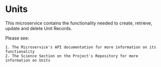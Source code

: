 # Units

This microservice contains the functionality needed to create, retrieve, update and delete
Unit Records.

Please see:

    1. The Microservice's API documentation for more information on its functionality
    2. The Science Section on the Project's Repository for more information on Units